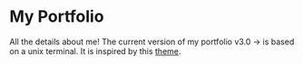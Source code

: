 # My Portfolio
All the details about me! The current version of my portfolio v3.0 -> is based on a unix terminal. It is inspired by this [theme](https://github.com/codebytere/codebytere.github.io). 
